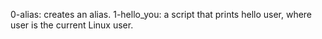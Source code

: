 0-alias: creates an alias.
1-hello_you: a script that prints hello user, where user is the current Linux user.
